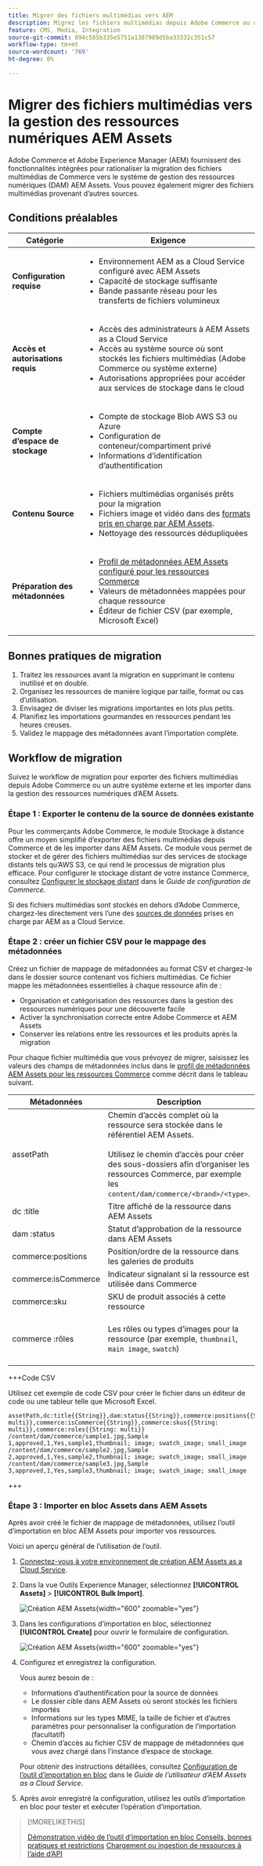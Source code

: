 ```yaml
---
title: Migrer des fichiers multimédias vers AEM
description: Migrez les fichiers multimédias depuis Adobe Commerce ou une source externe dans la gestion des ressources numériques AEM Assets.
feature: CMS, Media, Integration
source-git-commit: 094c585b335e5751a1387989d5ba33332c351c57
workflow-type: tm+mt
source-wordcount: '769'
ht-degree: 0%

---
```


# Migrer des fichiers multimédias vers la gestion des ressources numériques AEM Assets

Adobe Commerce et Adobe Experience Manager (AEM) fournissent des fonctionnalités intégrées pour rationaliser la migration des fichiers multimédias de Commerce vers le système de gestion des ressources numériques (DAM) AEM Assets. Vous pouvez également migrer des fichiers multimédias provenant d’autres sources.

## Conditions préalables

| Catégorie | Exigence |
|----------|-------------|
| **Configuration requise** | <ul><li>Environnement AEM as a Cloud Service configuré avec AEM Assets</li><li>Capacité de stockage suffisante</li><li>Bande passante réseau pour les transferts de fichiers volumineux</li></ul> |
| **Accès et autorisations requis** | <ul><li>Accès des administrateurs à AEM Assets as a Cloud Service</li><li>Accès au système source où sont stockés les fichiers multimédias (Adobe Commerce ou système externe)</li><li>Autorisations appropriées pour accéder aux services de stockage dans le cloud</li></ul> |
| **Compte d’espace de stockage** | <ul><li>Compte de stockage Blob AWS S3 ou Azure</li><li>Configuration de conteneur/compartiment privé</li><li>Informations d’identification d’authentification</li></ul> |
| **Contenu Source** | <ul><li>Fichiers multimédias organisés prêts pour la migration</li><li>Fichiers image et vidéo dans des <a href="https://experienceleague.adobe.com/en/docs/experience-manager-cloud-service/content/assets/file-format-support#image-formats">formats pris en charge par AEM Assets</a>.</li><li>Nettoyage des ressources dédupliquées</li></li> |
| **Préparation des métadonnées** | <ul><li><a href="https://experienceleague.adobe.com/en/docs/commerce-admin/content-design/aem-asset-management/getting-started/aem-assets-configure-aem">Profil de métadonnées AEM Assets configuré pour les ressources Commerce</a></li><li>Valeurs de métadonnées mappées pour chaque ressource</li><li>Éditeur de fichier CSV (par exemple, Microsoft Excel)</li></ul> |

## Bonnes pratiques de migration

1. Traitez les ressources avant la migration en supprimant le contenu inutilisé et en double.
1. Organisez les ressources de manière logique par taille, format ou cas d’utilisation.
1. Envisagez de diviser les migrations importantes en lots plus petits.
1. Planifiez les importations gourmandes en ressources pendant les heures creuses.
1. Validez le mappage des métadonnées avant l’importation complète.

## Workflow de migration

Suivez le workflow de migration pour exporter des fichiers multimédias depuis Adobe Commerce ou un autre système externe et les importer dans la gestion des ressources numériques d’AEM Assets.

### Étape 1 : Exporter le contenu de la source de données existante

Pour les commerçants Adobe Commerce, le module Stockage à distance offre un moyen simplifié d’exporter des fichiers multimédias depuis Commerce et de les importer dans AEM Assets. Ce module vous permet de stocker et de gérer des fichiers multimédias sur des services de stockage distants tels qu’AWS S3, ce qui rend le processus de migration plus efficace. Pour configurer le stockage distant de votre instance Commerce, consultez [Configurer le stockage distant](https://experienceleague.adobe.com/en/docs/commerce-operations/configuration-guide/storage/remote-storage/remote-storage-aws-s3) dans le *Guide de configuration de Commerce*.

Si des fichiers multimédias sont stockés en dehors d’Adobe Commerce, chargez-les directement vers l’une des [sources de données](https://experienceleague.adobe.com/en/docs/experience-manager-cloud-service/content/assets/assets-view/bulk-import-assets-view#prerequisites) prises en charge par AEM as a Cloud Service.

### Étape 2 : créer un fichier CSV pour le mappage des métadonnées

Créez un fichier de mappage de métadonnées au format CSV et chargez-le dans le dossier source contenant vos fichiers multimédias. Ce fichier mappe les métadonnées essentielles à chaque ressource afin de :

- Organisation et catégorisation des ressources dans la gestion des ressources numériques pour une découverte facile
- Activer la synchronisation correcte entre Adobe Commerce et AEM Assets
- Conserver les relations entre les ressources et les produits après la migration

Pour chaque fichier multimédia que vous prévoyez de migrer, saisissez les valeurs des champs de métadonnées inclus dans le [profil de métadonnées AEM Assets pour les ressources Commerce](aem-assets-configure-aem.md) comme décrit dans le tableau suivant.

| Métadonnées | Description | Valeur |
|-------|-------------|--------|
| assetPath | Chemin d’accès complet où la ressource sera stockée dans le référentiel AEM Assets.<br><br>Utilisez le chemin d’accès pour créer des sous-dossiers afin d’organiser les ressources Commerce, par exemple les `content/dam/commerce/<brand>/<type>`. | `/content/dam/commerce/<sub-folder>/..<filename>` |
| dc :title | Titre affiché de la ressource dans AEM Assets | Valeur de chaîne (par exemple, `Sample 1`) |
| dam :status | Statut d’approbation de la ressource dans AEM Assets | `approved` |
| commerce:positions | Position/ordre de la ressource dans les galeries de produits | Valeur numérique (par exemple, « 1 ») |
| commerce:isCommerce | Indicateur signalant si la ressource est utilisée dans Commerce | `Yes` |
| commerce:sku | SKU de produit associés à cette ressource | Valeur de chaîne (par exemple, `sample1`) |
| commerce :rôles | Les rôles ou types d’images pour la ressource (par exemple, `thumbnail`, `main image`, `swatch`) | Plusieurs valeurs séparées par des points-virgules (par exemple, « miniature ; image ; image_échantillon ; image_petite ») |

+++Code CSV

Utilisez cet exemple de code CSV pour créer le fichier dans un éditeur de code ou une tableur telle que Microsoft Excel.

```csv
assetPath,dc:title{{String}},dam:status{{String}},commerce:positions{{String: multi}},commerce:isCommerce{{String}},commerce:skus{{String: multi}},commerce:roles{{String: multi}}
/content/dam/commerce/sample1.jpg,Sample 1,approved,1,Yes,sample1,thumbnail; image; swatch_image; small_image
/content/dam/commerce/sample2.jpg,Sample 2,approved,1,Yes,sample2,thumbnail; image; swatch_image; small_image
/content/dam/commerce/sample3.jpg,Sample 3,approved,1,Yes,sample3,thumbnail; image; swatch_image; small_image
```

+++

### Étape 3 : Importer en bloc Assets dans AEM Assets

Après avoir créé le fichier de mappage de métadonnées, utilisez l’outil d’importation en bloc AEM Assets pour importer vos ressources.

Voici un aperçu général de l’utilisation de l’outil.

1. [Connectez-vous à votre environnement de création AEM Assets as a Cloud Service](https://experienceleague.adobe.com/en/docs/experience-manager-cloud-service/content/onboarding/journey/aem-users#login-aem).

1. Dans la vue Outils Experience Manager, sélectionnez **[!UICONTROL Assets]** > **[!UICONTROL Bulk Import]**.

   ![Création AEM Assets](./assets/aem-assets-bulk-import-selection.png){width="600" zoomable="yes"}

1. Dans les configurations d’importation en bloc, sélectionnez **[!UICONTROL Create]** pour ouvrir le formulaire de configuration.

   ![Création AEM Assets](./assets/aem-assets-bulk-import-configuration.png){width="600" zoomable="yes"}

1. Configurez et enregistrez la configuration.

   Vous aurez besoin de :

   - Informations d’authentification pour la source de données
   - Le dossier cible dans AEM Assets où seront stockés les fichiers importés
   - Informations sur les types MIME, la taille de fichier et d’autres paramètres pour personnaliser la configuration de l’importation (facultatif)
   - Chemin d’accès au fichier CSV de mappage de métadonnées que vous avez chargé dans l’instance d’espace de stockage.

   Pour obtenir des instructions détaillées, consultez [Configuration de l’outil d’importation en bloc](https://experienceleague.adobe.com/en/docs/experience-manager-cloud-service/content/assets/manage/add-assets#configure-bulk-ingestor-tool) dans le *Guide de l’utilisateur d’AEM Assets as a Cloud Service*.

1. Après avoir enregistré la configuration, utilisez les outils d’importation en bloc pour tester et exécuter l’opération d’importation.

>[!MORELIKETHIS]
>
>[ Démonstration vidéo de l’outil d’importation en bloc ](https://experienceleague.adobe.com/en/docs/experience-manager-cloud-service/content/assets/manage/add-assets#asset-bulk-ingestor)
>[Conseils, bonnes pratiques et restrictions](https://experienceleague.adobe.com/en/docs/experience-manager-cloud-service/content/assets/manage/add-assets#tips-limitations)
>[Chargement ou ingestion de ressources à l’aide d’API](https://experienceleague.adobe.com/en/docs/experience-manager-cloud-service/content/assets/admin/developer-reference-material-apis#asset-upload)


